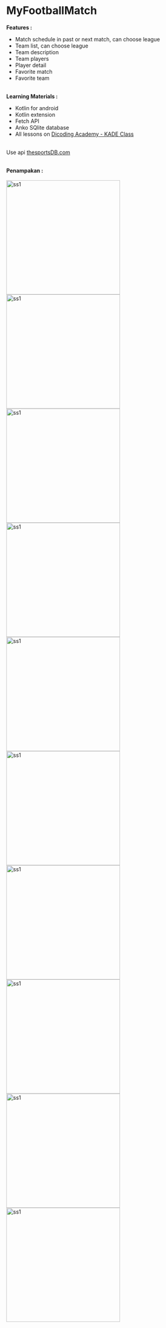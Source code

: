 # MyFootballMatch
**Features :**<br>
- Match schedule in past or next match, can choose league <br>
- Team list, can choose league<br>
- Team description<br>
- Team players<br>
- Player detail<br>
- Favorite match<br>
- Favorite team<br><br>

**Learning Materials :**<br>
- Kotlin for android<br>
- Kotlin extension<br>
- Fetch API<br>
- Anko SQlite database<br>
- All lessons on [Dicoding Academy - KADE Class](https://www.dicoding.com/academies/55/tutorials)<br><br>

Use api [thesportsDB.com](thesportsDB.com)<br><br>

**Penampakan :**<br><br>
<img width="300" alt="ss1" src="https://user-images.githubusercontent.com/32474003/41804383-0478310e-76c0-11e8-8b9e-3b6d67b4ceb8.png">
<img width="300" alt="ss1" src="https://user-images.githubusercontent.com/32474003/41804384-04c57176-76c0-11e8-99be-606dcacf5f31.png">
<img width="300" alt="ss1" src="https://user-images.githubusercontent.com/32474003/41804385-051a6dca-76c0-11e8-8289-446e8666ef74.png">
<img width="300" alt="ss1" src="https://user-images.githubusercontent.com/32474003/41804386-056cdda8-76c0-11e8-8fdf-17e6e1d35b1e.png">
<img width="300" alt="ss1" src="https://user-images.githubusercontent.com/32474003/41804388-061e9660-76c0-11e8-8db2-dfd7e86e8518.png">
<img width="300" alt="ss1" src="https://user-images.githubusercontent.com/32474003/41804551-af216696-76c2-11e8-9a9c-881ca74005a2.png">
<img width="300" alt="ss1" src="https://user-images.githubusercontent.com/32474003/41804387-05c057b2-76c0-11e8-969f-b3cb963d8c39.png">
<img width="300" alt="ss1" src="https://user-images.githubusercontent.com/32474003/41804390-06cd4aa2-76c0-11e8-89a0-8f514428d8a6.png">
<img width="300" alt="ss1" src="https://user-images.githubusercontent.com/32474003/41804391-071917d4-76c0-11e8-8039-11e75909ab09.png">
<img width="300" alt="ss1" src="https://user-images.githubusercontent.com/32474003/41804392-07791ad0-76c0-11e8-8de0-59bcfd1ec6bb.png">


